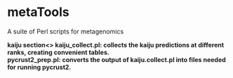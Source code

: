 # metaTools
A suite of Perl scripts for metagenomics

<b>kaiju section<\>
kaiju_collect.pl: collects the kaiju predictions at different ranks, creating convenient tables.  
pycrust2_prep.pl: converts the output of kaiju.collect.pl into files needed for running pycrust2.  
